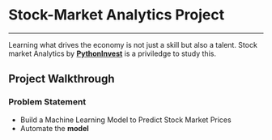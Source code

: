 # Stock-Market Analytics Project
---
Learning what drives the economy is not just a skill but also a talent.
Stock market Analytics by [**PythonInvest**](https://pythoninvest.com/) is a priviledge to study this.

## Project Walkthrough
### Problem Statement
- Build a Machine Learning Model to Predict Stock Market Prices
- Automate  the **model**
